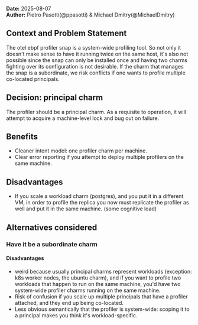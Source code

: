 **Date:** 2025-08-07<br/>
**Author:** Pietro Pasotti(@ppasotti) & Michael Dmitry(@MichaelDmitry)

## Context and Problem Statement

The otel ebpf profiler snap is a system-wide profiling tool. 
So not only it doesn't make sense to have it running twice on the same host, it's also not possible since the snap can 
only be installed once and having two charms fighting over its configuration is not desirable.
If the charm that manages the snap is a subordinate, we risk conflicts if one wants to profile multiple co-located principals.

## Decision: principal charm 

The profiler should be a principal charm.
As a requisite to operation, it will attempt to acquire a machine-level lock and bug out on failure.

## Benefits

- Cleaner intent model: one profiler charm per machine.
- Clear error reporting if you attempt to deploy multiple profilers on the same machine.

## Disadvantages

- If you scale a workload charm (postgres), and you put it in a different VM, in order to profile the replica 
  you now must replicate the profiler as well and put it in the same machine. (some cognitive load)

## Alternatives considered

### Have it be a subordinate charm
#### Disadvantages

- weird because usually principal charms represent workloads (exception: k8s worker nodes, the ubuntu charm), and 
  if you want to profile two workloads that happen to run on the same machine, you'd have two system-wide profiler 
  charms running on the same machine.  
- Risk of confusion if you scale up multiple principals that have a profiler attached, and they end up being co-located.
- Less obvious semantically that the profiler is system-wide: scoping it to a principal makes you think it's workload-specific.



